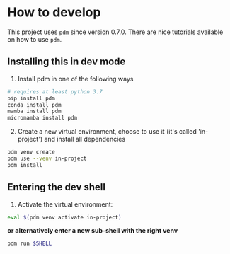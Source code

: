 # How to develop

This project uses [`pdm`](https://pdm.fming.dev/latest/) since version 0.7.0.
There are nice tutorials available on how to use `pdm`.

## Installing this in dev mode

1. Install pdm in one of the following ways

```bash
# requires at least python 3.7
pip install pdm
conda install pdm
mamba install pdm
micromamba install pdm
```

2. Create a new virtual environment, choose to use it (it's called 'in-project') and install all dependencies

```bash
pdm venv create
pdm use --venv in-project
pdm install
```

## Entering the dev shell

1. Activate the virtual environment:

```bash
eval $(pdm venv activate in-project)
```

**or alternatively enter a new sub-shell with the right venv**

```bash
pdm run $SHELL
```
